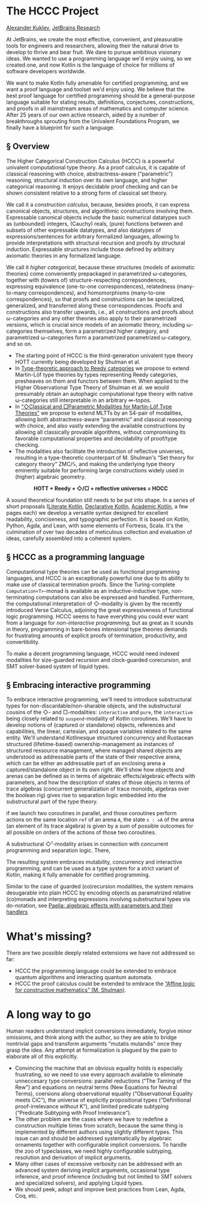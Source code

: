 The HCCC Project
================

[author]: mailto:a@kuklev.com "Alexander Kuklev, JetBrains Research"
[Alexander Kuklev](mailto:a@kuklev.com), [JetBrains Research](https://research.jetbrains.org/researchers/alexander.kuklev/)

At JetBrains, we create the most effective, convenient, and pleasurable tools for engineers and researchers, allowing their the natural drive to develop to thrive and bear fruit. We dare to pursue ambitious visionary ideas. We wanted to use a programming language we'd enjoy using, so we created one, and now Kotlin is the language of choice for millions of software developers worldwide.

We want to make Kotlin fully amenable for certified programming, and we want a proof language and toolset we'd enjoy using. We believe that the best proof language for certified programming should be a general-purpose language suitable for stating results, definitions, conjectures, constructions, and proofs in all mainstream areas of mathematics and computer science. After 25 years of our own active research, aided by a number of breakthroughs sprouting from the Univalent Foundations Program, we finally have a blueprint for such a language.

§ Overview
----------

The Higher Categorical Construction Calculus (HCCC) is a powerful univalent computational type theory. As a proof calculus, it is capable of classical reasoning with choice, abstractness-aware (“parametric”) reasoning, structural induction over its own language, and higher categorical reasoning. It enjoys decidable proof checking and can be shown consistent relative to a strong form of classical set theory.

We call it a _construction calculus_, because, besides proofs, it can express canonical objects, structures, and algorithmic constructions involving them. Expressable canonical objects include the basic numerical datatypes such as (unbounded) integers, (Cauchy) reals, (pure) functions between and subsets of other expressable datatypes, and also datatypes of expressions/sentences for arbitrary formalized languages, allowing to provide interpretations with structural recursion and proofs by structural induction. Expressable structures include those defined by arbitrary axiomatic theories in any formalized language. 

We call it _higher categorical_, because these structures (models of axiomatic theories) come conveniently prepackaged in parametrized ω-categories, together with (towers of) structure-respecting correpsondences, expressing equivalence (one-to-one correspondences), relatedness (many-to-many correspondences), and homomorphisms (many-to-one correspondences), so that proofs and constructions can be specialized, generalized, and transferred along these correspondences. Proofs and constructions also transfer upwards, i.e., all constructions and proofs about ω-categories and any other theories also apply to their parametrized versions, which is crucial since models of an axiomatic theory, including ω-categories themselves, form a parametrized higher category, and parametrized ω-categories form a parametrized parametrized ω-category, and so on.

- The starting point of HCCC is the third-generation univalent type theory HOTT currently being developed by Shulman et al. 
- In [Type-theoretic approach to Reedy categories](reedy-types) we propose to extend Martin-Löf type theories by types representing Reedy categories, presheaves on them and functors between them. When applied to the Higher Observational Type Theory of Shulman et al. we would presumably obtain an autophagic computational type theory with native ω-categories still interpretable in an arbitrary ∞-topos. 
- In [“◇Classical and □Parametric Modalities for Martin-Löf Type Theories”](modalities) we propose to extend MLTTs by an S4-pair of modalities, allowing both abstractness-aware “parametric“ and classical reasoning with choice, and also vastly extending the available constructions by allowing all classically provable algorithms, without compromising its favorable computational properties and decidability of proof/type checking.
- The modalities also facilitate the introduction of reflective universes, resulting in a type-theoretic counterpart of M. Shulman's “Set theory for category theory” ZMC/𝕊, and making the underlying type theory eminently suitable for performing large constructions widely used in (higher) algebraic geometry. 

<center><b>HOTT + Reedy + ◇/□ + reflective universes = HOCC</b></center>


A sound theoretical foundation still needs to be put into shape. In a series of short proposals ([Literate Kotlin](https://akuklev.github.io/Literate_Kotlin/literate_kotlin.pdf), [Declarative Kotlin](https://akuklev.github.io/Literate_Kotlin/declarative_kotlin.pdf), [Academic Kotlin](https://akuklev.github.io/Literate_Kotlin/academic_kotlin.pdf), a few pages each) we develop a versatile syntax designed for excellent readability, conciseness, and typographic perfection. It is based on Kotlin, Python, Agda, and Lean, with some elements of Fortress, Scala. 
It's the culmination of over two decades of meticulous collection and evaluation of ideas, carefully assembled into a coherent system.

§ HCCC as a programming language
--------------------------------

Computantional type theories can be used as functional programming languages, and HCCC is an exceptionally powerful one due to its ability to make use of classical termination proofs. Since the Turing-complete `Computation<T>`-monad is available as an inductive-inductive type, non-terminating computations can also be expressed and handled. Furthermore, the computational interpretation of ◇-modality is given by the recently introduced Verse Calculus, adjoining the great expressiveness of functional logic programming. HCCC seems to have everything you could ever want from a language for _non-interactive programming_, but as great as it sounds in theory, programming in bare-bones intensional type theories demands for frustrating amounts of explicit proofs of termination, productivity, and convertibility. 

To make a decent programming language, HCCC would need indexed modalities for size-guarded recursion and clock-guarded corecursion, and SMT solver-based system of liquid types.

§ Embracing interactive programming
-----------------------------------

To embrace interactive programming, we'll need to introduce substructural types for
non-discardable/non-sharable objects, and the substructural cousins of the ◇- and □-modalities:
`interactive` and `pure`, the `interactive` being closely related to `suspend`-modality of Kotlin
coroutines. We'll have to develop notions of (captured or standalone) objects, references and capabilities,
the linear, cartesian, and opaque variables related to the same entity. We'll understand Kotlinesque
structured concurrency and Rustacean structured (lifetime-based) ownership-management as instances
of structured ressource management, where managed shared objects are understood as addressable parts
of the state of their respective arena, which can be either an addressable part of an enclosing arena
a captured/standalone object in its own right. We'll show how objects and arenas can be defined as
in terms of algebraic effects/algebraic effects with parameters, and how the description of states of
those objects in terms of trace algebras (concurrent generalization of trace monoids, algebras over
the boolean rig) gives rise to separation logic embedded into the substructural part of the type theory.

if we launch two coroutines in parallel, and those coroutines perform actions on the same location
`ref` of an arena `A`, the state `s : ◇A` of the arena (an element of its trace algebra) is given
by a sum of possible outcomes for all possible on orders of the actions of those two coroutines.

A substructural ◇¹-modality arises in connection with concurrent programming and separation logic. There, 

The resulting system embraces mutability, concurrency and interactive programming, and can be used
as a type system for a strict variant of Kotlin, making it fully amenable for certified programming.

Similar to the case of guarded (co)recursion modalities, the system remains desugarable into plain
HCCC by encoding objects as paramatrized relative (co)monads and interpreting expressions involving
substructural types via do-notation, see [Paella: algebraic effects with parameters and their handlers](https://icfp24.sigplan.org/details/hope-2024-papers/7)

# What's missing?

There are two possible deeply related extensions we have not addressed so far:
- HCCC the programming language could be extended to embrace quantum algorithms and interacting quantum automata.
- HCCC the proof calculus could be extended to embrace the [“Affine logic for constructive mathematics” (M. Shulman)](https://arxiv.org/abs/1805.07518).

# A long way to go

Human readers understand implicit conversions immediately, forgive minor omissions, and think along with the author, so they are able to bridge nontrivial gaps and transform arguments "mutatis mutandis" once they grasp the idea. Any attempt at formalization is plagued by the pain to elaborate all of this explicitly.
- Convincing the machine that an obvious equality holds is especially frustrating, so we need to use every approach available to eliminate unneccesary type conversions: parallel reductions (“The Taming of the Rew”) and equations on neutral terms (New Equations for Neutral Terms), coersions along observational equality (“Observational Equality meets CiC”), the universe of explicitly propositional types (“Definitional proof-irrelevance without K”), and limited predicate subtyping (“Predicate Subtyping with Proof Irrelevance”).
- The other problem are the cases where we have to redefine a construction multiple times from scratch, because the same thing is implemented by different authors using slightly different types. This issue can and should be addressed systematically by algebraic ornaments together with configurable implicit conversions. To handle the zoo of typeclasses, we need highly configurable subtyping, resolution and derivation of implicit arguments.
- Many other cases of excessive verbosity can be addressed with an advanced system deriving implicit arguments, occasional type inference, and proof inference (including but not limited to SMT solvers and specialized solvers), and applying Liquid types.
- We should peek, adopt and improve best practices from Lean, Agda, Coq, etc.
